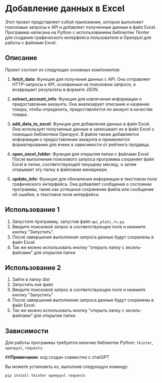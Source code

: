 # Добавление данных в Excel

Этот проект представляет собой приложение, которое выполняет поисковые запросы к API и добавляет полученные данные в файл Excel. Программа написана на Python с использованием библиотек Tkinter для создания графического интерфейса пользователя и Openpyxl для работы с файлами Excel.

## Описание

Проект состоит из следующих основных компонентов:

1. **fetch_data**: Функция для получения данных с API. Она отправляет HTTP-запросы к API, основанные на поисковом запросе, и возвращает результаты в формате JSON.

2. **extract_account_info**: Функция для извлечения информации о предоставлении аккаунта. Она анализирует описание и название товара, чтобы определить, предоставляется ли аккаунт в качестве товара.

3. **add_data_to_excel**: Функция для добавления данных в файл Excel. Она использует полученные данные и записывает их в файл Excel с помощью библиотеки Openpyxl. В файле также добавляется информация о предоставлении аккаунта и применяется форматирование для ячеек в зависимости от рейтинга продавца.

4. **open_excel_folder**: Функция для открытия папки с файлами Excel. После выполнения поискового запроса программа сохраняет файл Excel в папке, соответствующей текущему месяцу, и затем открывает эту папку в файловом менеджере.

5. **update_info**: Функция для обновления информации в текстовом поле графического интерфейса. Она добавляет сообщения о состоянии программы, такие как успешное сохранение файла или сообщение об ошибке, в текстовое поле интерфейса.

## Использование 1

1. Запустите программу, запустив файл `api_plati_ru.py`.
2. Введите поисковой запрос в соответствующее поле и нажмите кнопку "Запустить".
3. После завершения выполнения запроса данные будут сохранены в файл Excel.
4. Так же можно использовать кнопку "открыть папку с эксель-файлами" для открытия папки

## Использование 2
1. Зайти в папку dist
2. Запустить exe файл
3. Введите поисковой запрос в соответствующее поле и нажмите кнопку "Запустить"
4. После завершения выполнения запроса данные будут сохранены в файл Excel.
5. Так же можно использовать кнопку "открыть папку с эксель-файлами" для открытия папки

## Зависимости

Для работы программы требуется наличие библиотек Python: `tkinter`, `openpyxl`, `requests`.

##**Примечание**: код создан совместно с chatGPT 

Вы можете установить их, выполнив следующую команду:

```bash
pip install tkinter openpyxl requests
